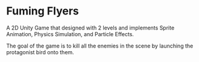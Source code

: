 # Fuming Flyers
<p>A 2D Unity Game that designed with 2 levels and implements Sprite Animation,
Physics Simulation, and Particle Effects.</p>
The goal of the game is to kill all the enemies in the scene by launching the 
protagonist bird onto them.


